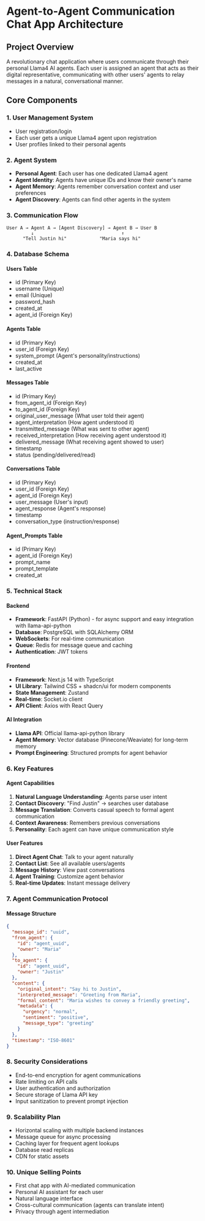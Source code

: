 # Agent-to-Agent Communication Chat App Architecture

## Project Overview
A revolutionary chat application where users communicate through their personal Llama4 AI agents. Each user is assigned an agent that acts as their digital representative, communicating with other users' agents to relay messages in a natural, conversational manner.

## Core Components

### 1. User Management System
- User registration/login
- Each user gets a unique Llama4 agent upon registration
- User profiles linked to their personal agents

### 2. Agent System
- **Personal Agent**: Each user has one dedicated Llama4 agent
- **Agent Identity**: Agents have unique IDs and know their owner's name
- **Agent Memory**: Agents remember conversation context and user preferences
- **Agent Discovery**: Agents can find other agents in the system

### 3. Communication Flow
```
User A → Agent A → [Agent Discovery] → Agent B → User B
         ↓                                ↑
      "Tell Justin hi"            "Maria says hi"
```

### 4. Database Schema

#### Users Table
- id (Primary Key)
- username (Unique)
- email (Unique)
- password_hash
- created_at
- agent_id (Foreign Key)

#### Agents Table
- id (Primary Key)
- user_id (Foreign Key)
- system_prompt (Agent's personality/instructions)
- created_at
- last_active

#### Messages Table
- id (Primary Key)
- from_agent_id (Foreign Key)
- to_agent_id (Foreign Key)
- original_user_message (What user told their agent)
- agent_interpretation (How agent understood it)
- transmitted_message (What was sent to other agent)
- received_interpretation (How receiving agent understood it)
- delivered_message (What receiving agent showed to user)
- timestamp
- status (pending/delivered/read)

#### Conversations Table
- id (Primary Key)
- user_id (Foreign Key)
- agent_id (Foreign Key)
- user_message (User's input)
- agent_response (Agent's response)
- timestamp
- conversation_type (instruction/response)

#### Agent_Prompts Table
- id (Primary Key)
- agent_id (Foreign Key)
- prompt_name
- prompt_template
- created_at

### 5. Technical Stack

#### Backend
- **Framework**: FastAPI (Python) - for async support and easy integration with llama-api-python
- **Database**: PostgreSQL with SQLAlchemy ORM
- **WebSockets**: For real-time communication
- **Queue**: Redis for message queue and caching
- **Authentication**: JWT tokens

#### Frontend
- **Framework**: Next.js 14 with TypeScript
- **UI Library**: Tailwind CSS + shadcn/ui for modern components
- **State Management**: Zustand
- **Real-time**: Socket.io client
- **API Client**: Axios with React Query

#### AI Integration
- **Llama API**: Official llama-api-python library
- **Agent Memory**: Vector database (Pinecone/Weaviate) for long-term memory
- **Prompt Engineering**: Structured prompts for agent behavior

### 6. Key Features

#### Agent Capabilities
1. **Natural Language Understanding**: Agents parse user intent
2. **Contact Discovery**: "Find Justin" → searches user database
3. **Message Translation**: Converts casual speech to formal agent communication
4. **Context Awareness**: Remembers previous conversations
5. **Personality**: Each agent can have unique communication style

#### User Features
1. **Direct Agent Chat**: Talk to your agent naturally
2. **Contact List**: See all available users/agents
3. **Message History**: View past conversations
4. **Agent Training**: Customize agent behavior
5. **Real-time Updates**: Instant message delivery

### 7. Agent Communication Protocol

#### Message Structure
```json
{
  "message_id": "uuid",
  "from_agent": {
    "id": "agent_uuid",
    "owner": "Maria"
  },
  "to_agent": {
    "id": "agent_uuid",
    "owner": "Justin"
  },
  "content": {
    "original_intent": "Say hi to Justin",
    "interpreted_message": "Greeting from Maria",
    "formal_content": "Maria wishes to convey a friendly greeting",
    "metadata": {
      "urgency": "normal",
      "sentiment": "positive",
      "message_type": "greeting"
    }
  },
  "timestamp": "ISO-8601"
}
```

### 8. Security Considerations
- End-to-end encryption for agent communications
- Rate limiting on API calls
- User authentication and authorization
- Secure storage of Llama API key
- Input sanitization to prevent prompt injection

### 9. Scalability Plan
- Horizontal scaling with multiple backend instances
- Message queue for async processing
- Caching layer for frequent agent lookups
- Database read replicas
- CDN for static assets

### 10. Unique Selling Points
- First chat app with AI-mediated communication
- Personal AI assistant for each user
- Natural language interface
- Cross-cultural communication (agents can translate intent)
- Privacy through agent intermediation 
